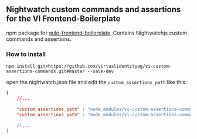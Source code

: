 ## Nightwatch custom commands and assertions for the VI Frontend-Boilerplate

npm package for [gulp-frontend-boilerplate](https://github.com/virtualidentityag/gulp-frontend-boilerplate).
Contains Nightwatchjs custom commands and assertions.

### How to install

```
npm install git+https://github.com/virtualidentityag/vi-custom-assertions-commands.git#master --save-dev
```

open the nightwatch.json file and edit the `custom_assertions_path` like this:

```json
{
	//... 
	
	"custom_assertions_path" : "node_modules/vi-custom-assertions-commands/assertions",
	"custom_assertions_path" : "node_modules/vi-custom-assertions-commands/commands,
	
	//... 
}
```
